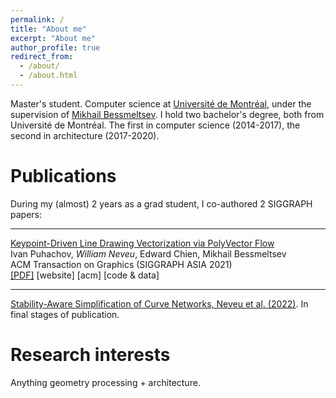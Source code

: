 ```yaml
---
permalink: /
title: "About me"
excerpt: "About me"
author_profile: true
redirect_from: 
  - /about/
  - /about.html
---
```

Master's student. Computer science at [Universit&#233; de Montr&#233;al](https://www.umontreal.ca/), under the supervision of [Mikhail Bessmeltsev](http://www-labs.iro.umontreal.ca/~bmpix/). I hold two bachelor's degree, both from Universit&#233; de Montr&#233;al. The first in computer science (2014-2017), the second in architecture (2017-2020).

Publications
======
During my (almost) 2 years as a grad student, I co-authored 2 SIGGRAPH papers:

---

[Keypoint-Driven Line Drawing Vectorization via PolyVector Flow](https://www-ens.iro.umontreal.ca/~puhachoi/keypoint-driven-polyvector-flow/)  
Ivan Puhachov, *William Neveu*, Edward Chien, Mikhail Bessmeltsev  
ACM Transaction on Graphics (SIGGRAPH ASIA 2021)  
[\[PDF\]](http://www-labs.iro.umontreal.ca/~bmpix/pdf/polyvector_flow.pdf) \[website\] \[acm\] \[code & data\]

---


[Stability-Aware Simplification of Curve Networks, Neveu et al. (2022)](https://wwwnev.github.io). In final stages of publication.

Research interests
======
Anything geometry processing + architecture. 
